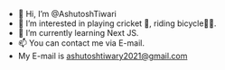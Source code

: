 - 👋 Hi, I’m @AshutoshTiwari
- 👀 I’m interested in playing cricket 🏏, riding bicycle🚴‍♀️.
- 🌱 I’m currently learning Next JS.
- 📫 You can contact me via E-mail.
- My E-mail is ashutoshtiwary2021@gmail.com

<!---
InCoderWeb/InCoderWeb is a ✨ special ✨ repository because its `README.md` (this file) appears on your GitHub profile.
You can click the Preview link to take a look at your changes.
--->
